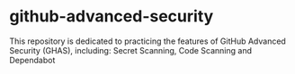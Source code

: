# github-advanced-security
This repository is dedicated to practicing the features of GitHub Advanced Security (GHAS), including:  Secret Scanning, Code Scanning and Dependabot
